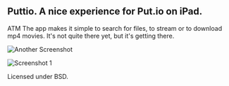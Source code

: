Puttio. A nice experience for Put.io on iPad.
----

ATM The app makes it simple to search for files, to stream or to download mp4 movies. It's not quite there yet, but it's getting there.

![Another Screenshot](https://github.com/orta/Puttio/raw/master/web/screenshot1.png)

![Screenshot 1](https://github.com/orta/Puttio/raw/master/web/screenshot2.png)

Licensed under BSD.
